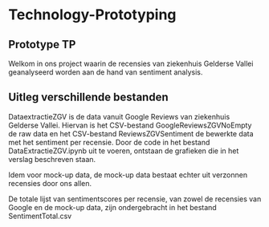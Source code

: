 # Technology-Prototyping
## Prototype TP

Welkom in ons project waarin de recensies van ziekenhuis Gelderse Vallei geanalyseerd worden aan de hand van sentiment analysis.

## Uitleg verschillende bestanden

DataextractieZGV is de data vanuit Google Reviews van ziekenhuis Gelderse Vallei. Hiervan is het CSV-bestand GoogleReviewsZGVNoEmpty de raw data en het CSV-bestand ReviewsZGVSentiment de bewerkte data met het sentiment per recensie. Door de code in het bestand DataExtractieZGV.ipynb uit te voeren, ontstaan de grafieken die in het verslag beschreven staan.

Idem voor mock-up data, de mock-up data bestaat echter uit verzonnen recensies door ons allen.

De totale lijst van sentimentscores per recensie, van zowel de recensies van Google en de mock-up data, zijn ondergebracht in het bestand SentimentTotal.csv

